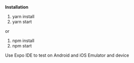 <b>Installation</b>

1. yarn install
2. yarn start

or 

1. npm install 
2. npm start

Use Expo IDE to test on Android and iOS Emulator and device
